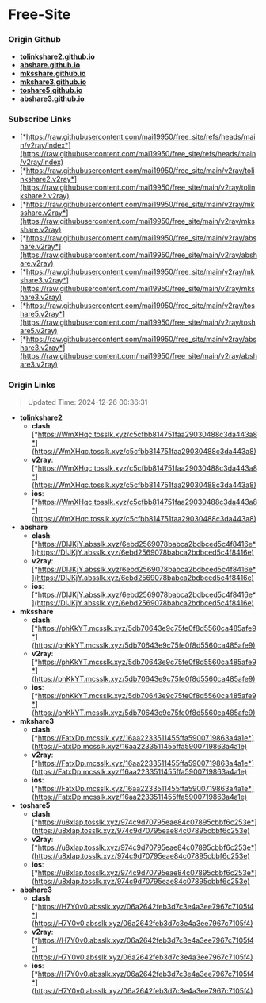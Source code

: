 # Free-Site

### Origin Github

- [**tolinkshare2.github.io**](https://github.com/tolinkshare2/tolinkshare2.github.io)
- [**abshare.github.io**](https://github.com/abshare/abshare.github.io)
- [**mksshare.github.io**](https://github.com/mksshare/mksshare.github.io)
- [**mkshare3.github.io**](https://github.com/mkshare3/mkshare3.github.io)
- [**toshare5.github.io**](https://github.com/toshare5/toshare5.github.io)
- [**abshare3.github.io**](https://github.com/abshare3/abshare3.github.io)

### Subscribe Links

- [*https://raw.githubusercontent.com/mai19950/free_site/refs/heads/main/v2ray/index*](https://raw.githubusercontent.com/mai19950/free_site/refs/heads/main/v2ray/index)
- [*https://raw.githubusercontent.com/mai19950/free_site/main/v2ray/tolinkshare2.v2ray*](https://raw.githubusercontent.com/mai19950/free_site/main/v2ray/tolinkshare2.v2ray)
- [*https://raw.githubusercontent.com/mai19950/free_site/main/v2ray/mksshare.v2ray*](https://raw.githubusercontent.com/mai19950/free_site/main/v2ray/mksshare.v2ray)
- [*https://raw.githubusercontent.com/mai19950/free_site/main/v2ray/abshare.v2ray*](https://raw.githubusercontent.com/mai19950/free_site/main/v2ray/abshare.v2ray)
- [*https://raw.githubusercontent.com/mai19950/free_site/main/v2ray/mkshare3.v2ray*](https://raw.githubusercontent.com/mai19950/free_site/main/v2ray/mkshare3.v2ray)
- [*https://raw.githubusercontent.com/mai19950/free_site/main/v2ray/toshare5.v2ray*](https://raw.githubusercontent.com/mai19950/free_site/main/v2ray/toshare5.v2ray)
- [*https://raw.githubusercontent.com/mai19950/free_site/main/v2ray/abshare3.v2ray*](https://raw.githubusercontent.com/mai19950/free_site/main/v2ray/abshare3.v2ray)

### Origin Links

> Updated Time: 2024-12-26 00:36:31

- **tolinkshare2**
  - **clash**: [*https://WmXHqc.tosslk.xyz/c5cfbb814751faa29030488c3da443a8*](https://WmXHqc.tosslk.xyz/c5cfbb814751faa29030488c3da443a8)
  - **v2ray**: [*https://WmXHqc.tosslk.xyz/c5cfbb814751faa29030488c3da443a8*](https://WmXHqc.tosslk.xyz/c5cfbb814751faa29030488c3da443a8)
  - **ios**: [*https://WmXHqc.tosslk.xyz/c5cfbb814751faa29030488c3da443a8*](https://WmXHqc.tosslk.xyz/c5cfbb814751faa29030488c3da443a8)
- **abshare**
  - **clash**: [*https://DIJKjY.absslk.xyz/6ebd2569078babca2bdbced5c4f8416e*](https://DIJKjY.absslk.xyz/6ebd2569078babca2bdbced5c4f8416e)
  - **v2ray**: [*https://DIJKjY.absslk.xyz/6ebd2569078babca2bdbced5c4f8416e*](https://DIJKjY.absslk.xyz/6ebd2569078babca2bdbced5c4f8416e)
  - **ios**: [*https://DIJKjY.absslk.xyz/6ebd2569078babca2bdbced5c4f8416e*](https://DIJKjY.absslk.xyz/6ebd2569078babca2bdbced5c4f8416e)
- **mksshare**
  - **clash**: [*https://phKkYT.mcsslk.xyz/5db70643e9c75fe0f8d5560ca485afe9*](https://phKkYT.mcsslk.xyz/5db70643e9c75fe0f8d5560ca485afe9)
  - **v2ray**: [*https://phKkYT.mcsslk.xyz/5db70643e9c75fe0f8d5560ca485afe9*](https://phKkYT.mcsslk.xyz/5db70643e9c75fe0f8d5560ca485afe9)
  - **ios**: [*https://phKkYT.mcsslk.xyz/5db70643e9c75fe0f8d5560ca485afe9*](https://phKkYT.mcsslk.xyz/5db70643e9c75fe0f8d5560ca485afe9)
- **mkshare3**
  - **clash**: [*https://FatxDp.mcsslk.xyz/16aa2233511455ffa5900719863a4a1e*](https://FatxDp.mcsslk.xyz/16aa2233511455ffa5900719863a4a1e)
  - **v2ray**: [*https://FatxDp.mcsslk.xyz/16aa2233511455ffa5900719863a4a1e*](https://FatxDp.mcsslk.xyz/16aa2233511455ffa5900719863a4a1e)
  - **ios**: [*https://FatxDp.mcsslk.xyz/16aa2233511455ffa5900719863a4a1e*](https://FatxDp.mcsslk.xyz/16aa2233511455ffa5900719863a4a1e)
- **toshare5**
  - **clash**: [*https://u8xlap.tosslk.xyz/974c9d70795eae84c07895cbbf6c253e*](https://u8xlap.tosslk.xyz/974c9d70795eae84c07895cbbf6c253e)
  - **v2ray**: [*https://u8xlap.tosslk.xyz/974c9d70795eae84c07895cbbf6c253e*](https://u8xlap.tosslk.xyz/974c9d70795eae84c07895cbbf6c253e)
  - **ios**: [*https://u8xlap.tosslk.xyz/974c9d70795eae84c07895cbbf6c253e*](https://u8xlap.tosslk.xyz/974c9d70795eae84c07895cbbf6c253e)
- **abshare3**
  - **clash**: [*https://H7Y0v0.absslk.xyz/06a2642feb3d7c3e4a3ee7967c7105f4*](https://H7Y0v0.absslk.xyz/06a2642feb3d7c3e4a3ee7967c7105f4)
  - **v2ray**: [*https://H7Y0v0.absslk.xyz/06a2642feb3d7c3e4a3ee7967c7105f4*](https://H7Y0v0.absslk.xyz/06a2642feb3d7c3e4a3ee7967c7105f4)
  - **ios**: [*https://H7Y0v0.absslk.xyz/06a2642feb3d7c3e4a3ee7967c7105f4*](https://H7Y0v0.absslk.xyz/06a2642feb3d7c3e4a3ee7967c7105f4)
